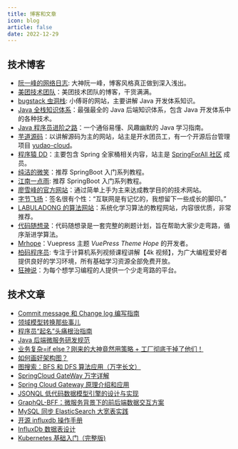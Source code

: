 ```yaml
---
title: 博客和文章
icon: blog
article: false
date: 2022-12-29
---
```


## 技术博客

- [阮一峰的网络日志](http://www.ruanyifeng.com/blog/archives.html): 大神阮一峰，博客风格真正做到深入浅出。
- [美团技术团队](https://tech.meituan.com/)：美团技术团队的博客，干货满满。
- [bugstack 虫洞栈](https://bugstack.cn/): 小傅哥的网站，主要讲解 Java 开发体系知识。
- [Java 全栈知识体系](https://pdai.tech/)：最强最全的 Java 后端知识体系，包含 Java 开发体系中的各种技术。
- [Java 程序员进阶之路](https://tobebetterjavaer.com)：一个通俗易懂、风趣幽默的 Java 学习指南。
- [芋道源码](https://www.iocoder.cn/)：以讲解源码为主的网站，站主是开水团员工，有一个开源后台管理项目 [yudao-cloud](https://github.com/YunaiV/yudao-cloud)。
- [程序猿 DD](https://blog.didispace.com/spring-boot-learning-2x/)：主要包含 Spring 全家桶相关内容，站主是 [SpringForAll 社区](http://spring4all.com/) 成员。
- [纯洁的微笑](http://www.ityouknow.com/)：推荐 SpringBoot 入门系列教程。
- [江南一点雨](https://www.javaboy.org/springboot/): 推荐 SpringBoot 入门系列教程。
- [廖雪峰的官方网站](https://www.liaoxuefeng.com/)：通过简单上手为主来达成教学目的的技术网站。
- [字节飞扬](https://bytesfly.github.io/blog/#/README)：签名很有个性：“互联网是有记忆的，我想留下一些成长的脚印。”
- [LABULADONG 的算法网站](https://labuladong.github.io/algo/)：系统化学习算法的教程网站，内容很优质，非常推荐。
- [代码随想录](https://www.programmercarl.com/)：代码随想录是一套完整的刷题计划，旨在帮助大家少走弯路，循序渐进学算法。
- [Mrhope](https://mrhope.site/)：Vuepress 主题 *VuePress Theme Hope* 的开发者。
- [柏码程序员](https://itbaima.net/#/document): 专注于计算机系列视频课程讲解【4k 视频】，为广大编程爱好者提供良好的学习环境，所有基础学习资源全部免费开放。
- [狂神说](https://www.kuangstudy.com/)：为每个想学习编程的人提供一个少走弯路的平台。

## 技术文章

- [Commit message 和 Change log 编写指南](https://www.ruanyifeng.com/blog/2016/01/commit_message_change_log.html?tdsourcetag=s_pctim_aiomsg)
- [领域模型转换那些事儿](https://www.imooc.com/article/293314)
- [程序员“起名”头痛根治指南](https://mp.weixin.qq.com/s/loaaKlE44P4VxMgLY3f2hw)
- [Java 后端微服务研发规范](https://www.jianshu.com/p/994797a84c5c)
- [业务复杂=if else？刚来的大神竟然用策略 + 工厂彻底干掉了他们！](https://juejin.cn/post/6844903974525468680)
- [如何画好架构图？](https://www.cnblogs.com/xiang--liu/p/10504808.html)
- [图搜索：BFS 和 DFS 算法应用（万字长文）](https://zhuanlan.zhihu.com/p/554518834)
- [SpringCloud GateWay 万字详解](https://www.cnblogs.com/mingyueyy/p/16366360.html)
- [Spring Cloud Gateway 原理介绍和应用](https://blog.fintopia.tech/60e27b0e2078082a378ec5ed/)
- [JSONQL 低代码数据模型引擎的设计与实现](https://www.infoq.cn/article/QQYdqK3yjzxrb8TbvgVC)
- [GraphQL-BFF：微服务背景下的前后端数据交互方案](https://cloud.tencent.com/developer/article/1477870)
- [MySQL 同步 ElasticSearch 大宽表实践](https://zhuanlan.zhihu.com/p/626136604)
- [开源 influxdb 操作手册](https://tanjiti.github.io/2018/11/15/%E5%BC%80%E6%BA%90influxdb%E6%93%8D%E4%BD%9C%E6%89%8B%E5%86%8C/)
- [InfluxDb 数据表设计](http://www.heartthinkdo.com/?p=2325)
- [Kubernetes 基础入门（完整版)](https://www.cnblogs.com/starsray/p/16434558.html)